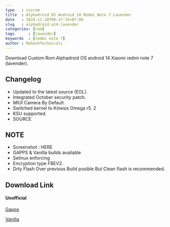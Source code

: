 ```yaml
---
type   : cusrom
title  : Alphadroid OS Android 14 Redmi Note 7 Lavender
date   : 2024-11-10T09:17:35+07:00
slug   : alphadroid-a14-lavender
categories: [rom]
tags      : [lavender]
keywords  : [redmi note 7]
author : MaheshTechnicals
---
```


Download Custom Rom Alphadroid OS android 14 Xiaomi redmi note 7 (lavender).


## Changelog
* Updated to the latest source (EOL). 
* Integrated October security patch.
* MIUI Camera By Default.
* Switched kernel to Kinesis Omega r5. 2
* KSU supported. 
* SOURCE

## NOTE
- Screenshot : HERE
- GAPPS & Vanilla builds available
- Selinux enforcing
- Encryption type FBEV2. 
- Drty Flash Over previous Build posible But Clean flash is recommended.


## Download Link
#### Unofficial
[Gapps](https://maheshtechnicals.com/?4e0ed2b2)

[Vanilla](https://maheshtechnicals.com/?58d61e6c)

